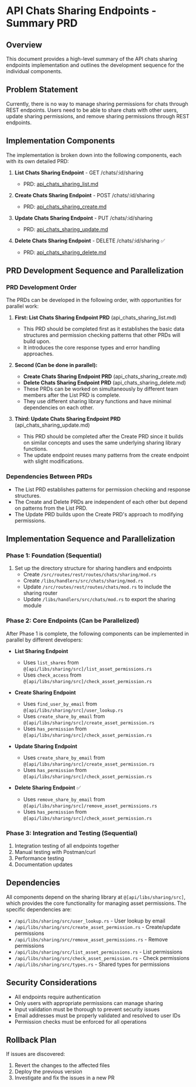 # API Chats Sharing Endpoints - Summary PRD

## Overview
This document provides a high-level summary of the API chats sharing endpoints implementation and outlines the development sequence for the individual components.

## Problem Statement
Currently, there is no way to manage sharing permissions for chats through REST endpoints. Users need to be able to share chats with other users, update sharing permissions, and remove sharing permissions through REST endpoints.

## Implementation Components
The implementation is broken down into the following components, each with its own detailed PRD:

1. **List Chats Sharing Endpoint** - GET /chats/:id/sharing
   - PRD: [api_chats_sharing_list.md](/Users/dallin/buster/buster/api/prds/active/api_chats_sharing_list.md)

2. **Create Chats Sharing Endpoint** - POST /chats/:id/sharing
   - PRD: [api_chats_sharing_create.md](/Users/dallin/buster/buster/api/prds/active/api_chats_sharing_create.md)

3. **Update Chats Sharing Endpoint** - PUT /chats/:id/sharing
   - PRD: [api_chats_sharing_update.md](/Users/dallin/buster/buster/api/prds/active/api_chats_sharing_update.md)

4. **Delete Chats Sharing Endpoint** - DELETE /chats/:id/sharing ✅
   - PRD: [api_chats_sharing_delete.md](/Users/dallin/api_chats_sharing_delete/api/prds/active/api_chats_sharing_delete.md)

## PRD Development Sequence and Parallelization

### PRD Development Order
The PRDs can be developed in the following order, with opportunities for parallel work:

1. **First: List Chats Sharing Endpoint PRD** (api_chats_sharing_list.md)
   - This PRD should be completed first as it establishes the basic data structures and permission checking patterns that other PRDs will build upon.
   - It introduces the core response types and error handling approaches.

2. **Second (Can be done in parallel):**
   - **Create Chats Sharing Endpoint PRD** (api_chats_sharing_create.md)
   - **Delete Chats Sharing Endpoint PRD** (api_chats_sharing_delete.md)
   - These PRDs can be worked on simultaneously by different team members after the List PRD is complete.
   - They use different sharing library functions and have minimal dependencies on each other.

3. **Third: Update Chats Sharing Endpoint PRD** (api_chats_sharing_update.md)
   - This PRD should be completed after the Create PRD since it builds on similar concepts and uses the same underlying sharing library functions.
   - The update endpoint reuses many patterns from the create endpoint with slight modifications.

### Dependencies Between PRDs
- The List PRD establishes patterns for permission checking and response structures.
- The Create and Delete PRDs are independent of each other but depend on patterns from the List PRD.
- The Update PRD builds upon the Create PRD's approach to modifying permissions.

## Implementation Sequence and Parallelization

### Phase 1: Foundation (Sequential)
1. Set up the directory structure for sharing handlers and endpoints
   - Create `/src/routes/rest/routes/chats/sharing/mod.rs`
   - Create `/libs/handlers/src/chats/sharing/mod.rs`
   - Update `/src/routes/rest/routes/chats/mod.rs` to include the sharing router
   - Update `/libs/handlers/src/chats/mod.rs` to export the sharing module

### Phase 2: Core Endpoints (Can be Parallelized)
After Phase 1 is complete, the following components can be implemented in parallel by different developers:

- **List Sharing Endpoint**
  - Uses `list_shares` from `@[api/libs/sharing/src]/list_asset_permissions.rs`
  - Uses `check_access` from `@[api/libs/sharing/src]/check_asset_permission.rs`

- **Create Sharing Endpoint**
  - Uses `find_user_by_email` from `@[api/libs/sharing/src]/user_lookup.rs`
  - Uses `create_share_by_email` from `@[api/libs/sharing/src]/create_asset_permission.rs`
  - Uses `has_permission` from `@[api/libs/sharing/src]/check_asset_permission.rs`

- **Update Sharing Endpoint**
  - Uses `create_share_by_email` from `@[api/libs/sharing/src]/create_asset_permission.rs`
  - Uses `has_permission` from `@[api/libs/sharing/src]/check_asset_permission.rs`

- **Delete Sharing Endpoint** ✅
  - Uses `remove_share_by_email` from `@[api/libs/sharing/src]/remove_asset_permissions.rs`
  - Uses `has_permission` from `@[api/libs/sharing/src]/check_asset_permission.rs`

### Phase 3: Integration and Testing (Sequential)
1. Integration testing of all endpoints together
2. Manual testing with Postman/curl
3. Performance testing
4. Documentation updates

## Dependencies
All components depend on the sharing library at `@[api/libs/sharing/src]`, which provides the core functionality for managing asset permissions. The specific dependencies are:

- `/api/libs/sharing/src/user_lookup.rs` - User lookup by email
- `/api/libs/sharing/src/create_asset_permission.rs` - Create/update permissions
- `/api/libs/sharing/src/remove_asset_permissions.rs` - Remove permissions
- `/api/libs/sharing/src/list_asset_permissions.rs` - List permissions
- `/api/libs/sharing/src/check_asset_permission.rs` - Check permissions
- `/api/libs/sharing/src/types.rs` - Shared types for permissions

## Security Considerations
- All endpoints require authentication
- Only users with appropriate permissions can manage sharing
- Input validation must be thorough to prevent security issues
- Email addresses must be properly validated and resolved to user IDs
- Permission checks must be enforced for all operations

## Rollback Plan
If issues are discovered:
1. Revert the changes to the affected files
2. Deploy the previous version
3. Investigate and fix the issues in a new PR
